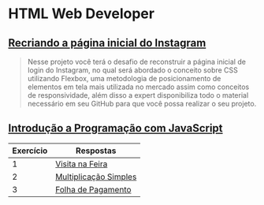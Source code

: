 # HTML Web Developer

## [Recriando a página inicial do Instagram](https://github.com/JefersonMelo/07-DIO/tree/master/04-Introduca-criacao-de-websites-com-HTML5-CSS3/01-wechat)

>Nesse projeto você terá o desafio de reconstruir a página inicial de login do Instagram, no qual será abordado o conceito sobre CSS utilizando Flexbox, uma metodologia de posicionamento de elementos em tela mais utilizada no mercado assim como conceitos de responsividade, além disso a expert disponibiliza todo o material necessário em seu GitHub para que você possa realizar o seu projeto.

## [Introdução a Programação com JavaScript](https://github.com/JefersonMelo/07-DIO/tree/master/04-Introduca-criacao-de-websites-com-HTML5-CSS3/02-Introducao-a-Programacao-com-JavaScript)

Exercício | Respostas
--------- | ------
1 | [Visita na Feira](https://github.com/JefersonMelo/07-DIO/tree/master/04-Introduca-criacao-de-websites-com-HTML5-CSS3/02-Introducao-a-Programacao-com-JavaScript/01-Visita-na-Feira)
2 | [Multiplicação Simples](https://github.com/JefersonMelo/07-DIO/tree/master/04-Introduca-criacao-de-websites-com-HTML5-CSS3/02-Introducao-a-Programacao-com-JavaScript/02-Multiplicacao-Simples)
3 | [Folha de Pagamento](https://github.com/JefersonMelo/07-DIO/tree/master/04-Introduca-criacao-de-websites-com-HTML5-CSS3/02-Introducao-a-Programacao-com-JavaScript/03-Folha-de-Pagamento)


